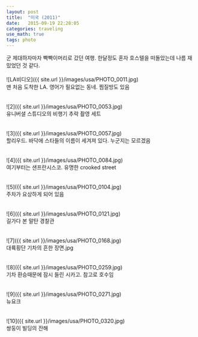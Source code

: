 ```yaml
---
layout: post
title:  "미국 (2011)"
date:   2015-09-19 22:28:05 
categories: traveling
use_math: true
tags: photo
---
```


군 제대하자마자 빡빡이머리로 갔던 여행. 한달정도 혼자 호스텔을 떠돌았는데 나름 재밌었던 것 같다.<br/><br/>
![LA비디오]({{ site.url }}/images/usa/PHOTO_0011.jpg)<br/>
맨 처음 도착한 LA. 영어가 필요없는 동네. 찜질방도 있음<br/><br/><br/>
![2]({{ site.url }}/images/usa/PHOTO_0053.jpg)<br/>
유니버셜 스튜디오의 비행기 추락 촬영 세트<br/><br/><br/>
![3]({{ site.url }}/images/usa/PHOTO_0057.jpg)<br/>
할리우드. 바닥에 스타들의 이름이 세겨져 있다. 누군지는 모르겠음<br/><br/><br/>
![4]({{ site.url }}/images/usa/PHOTO_0084.jpg)<br/>
여기부터는 샌프란시스코. 유명한 crooked street<br/><br/><br/>
![5]({{ site.url }}/images/usa/PHOTO_0104.jpg)<br/>
주차가 요상하게 되어 있음<br/><br/><br/>
![6]({{ site.url }}/images/usa/PHOTO_0121.jpg)<br/>
길가다 본 말탄 경찰관<br/><br/><br/>
![7]({{ site.url }}/images/usa/PHOTO_0168.jpg)<br/>
대륙횡단 기차의 흔한 장면.jpg<br/><br/><br/>
![8]({{ site.url }}/images/usa/PHOTO_0259.jpg)<br/>
기차 환승때문에 잠시 들린 시카고. 참고로 호수임<br/><br/><br/>
![9]({{ site.url }}/images/usa/PHOTO_0271.jpg)<br/>
뉴요크<br/><br/><br/>
![10]({{ site.url }}/images/usa/PHOTO_0320.jpg)<br/>
쌍둥이 빌딩의 잔해<br/><br/><br/>